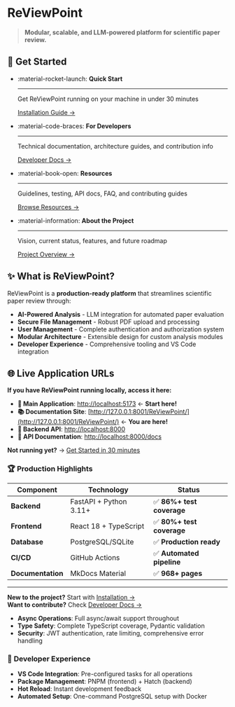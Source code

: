 # ReViewPoint

> **Modular, scalable, and LLM-powered platform for scientific paper review.**

## 🚀 **Get Started**

<div class="grid cards" markdown>

- :material-rocket-launch: **Quick Start**

    ---

    Get ReViewPoint running on your machine in under 30 minutes

    [Installation Guide →](installation.md)

- :material-code-braces: **For Developers**

    ---

    Technical documentation, architecture guides, and contribution info

    [Developer Docs →](developer-overview.md)

- :material-book-open: **Resources**

    ---

    Guidelines, testing, API docs, FAQ, and contributing guides

    [Browse Resources →](resources/guidelines.md)

- :material-information: **About the Project**

    ---

    Vision, current status, features, and future roadmap

    [Project Overview →](vision-mission-goals.md)

</div>

## ✨ **What is ReViewPoint?**

ReViewPoint is a **production-ready platform** that streamlines scientific paper review through:

- **AI-Powered Analysis** - LLM integration for automated paper evaluation
- **Secure File Management** - Robust PDF upload and processing
- **User Management** - Complete authentication and authorization system
- **Modular Architecture** - Extensible design for custom analysis modules
- **Developer Experience** - Comprehensive tooling and VS Code integration

## 🌐 **Live Application URLs**

**If you have ReViewPoint running locally, access it here:**

- **📱 Main Application**: [http://localhost:5173](http://localhost:5173) ← **Start here!**
- **📚 Documentation Site**: [http://127.0.0.1:8001/ReViewPoint/](http://127.0.0.1:8001/ReViewPoint/) ← **You are here!**
- **🔧 Backend API**: [http://localhost:8000](http://localhost:8000)
- **📖 API Documentation**: [http://localhost:8000/docs](http://localhost:8000/docs)

**Not running yet?** → [Get Started in 30 minutes](installation.md)

### 🏆 **Production Highlights**

| Component         | Technology             | Status                    |
| ----------------- | ---------------------- | ------------------------- |
| **Backend**       | FastAPI + Python 3.11+ | ✅ **86%+ test coverage** |
| **Frontend**      | React 18 + TypeScript  | ✅ **80%+ test coverage** |
| **Database**      | PostgreSQL/SQLite      | ✅ **Production ready**   |
| **CI/CD**         | GitHub Actions         | ✅ **Automated pipeline** |
| **Documentation** | MkDocs Material        | ✅ **968+ pages**         |

---

**New to the project?** Start with [Installation →](installation.md)  
**Want to contribute?** Check [Developer Docs →](developer-overview.md)

- **Async Operations**: Full async/await support throughout
- **Type Safety**: Complete TypeScript coverage, Pydantic validation
- **Security**: JWT authentication, rate limiting, comprehensive error handling

### 🔧 **Developer Experience**

- **VS Code Integration**: Pre-configured tasks for all operations
- **Package Management**: PNPM (frontend) + Hatch (backend)
- **Hot Reload**: Instant development feedback
- **Automated Setup**: One-command PostgreSQL setup with Docker

